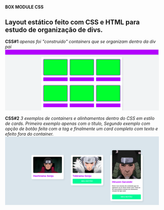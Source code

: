 #### BOX MODULE CSS

## Layout estático feito com CSS e HTML para estudo de organização de divs.

**CSS#1**
*apenas foi "construido" containers que se organizam dentro da div pai*
![image](https://github.com/isaacwrk/CSS_div/blob/master/CSS_initialmodels/examples/css1.png)


**CSS#2**
*3 exemplos de containers e alinhamentos dentro do CSS em estilo de cards.*
 *Primeiro  exemplo apenas com o título, Segundo exemplo com opção de botão feita com a tag <a> e finalmente um card completo com texto e efeito fora do container.*
![image](https://github.com/isaacwrk/CSS_div/blob/master/CSS_initialmodels/examples/css2.png) 
